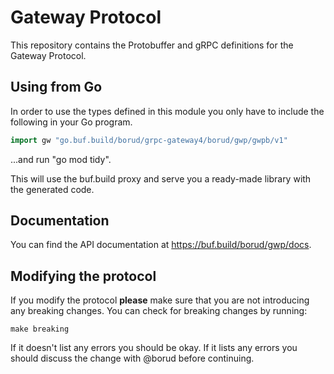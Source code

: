 # Gateway Protocol

This repository contains the Protobuffer and gRPC definitions for the
Gateway Protocol.

## Using from Go

In order to use the types defined in this module you only have to include
the following in your Go program.

```go
import gw "go.buf.build/borud/grpc-gateway4/borud/gwp/gwpb/v1"
```

...and run "go mod tidy".

This will use the buf.build proxy and serve you a ready-made library with the generated code.

## Documentation

You can find the API documentation at <https://buf.build/borud/gwp/docs>.

## Modifying the protocol

If you modify the protocol **please** make sure that you are not introducing any breaking changes.  You can check for breaking changes by running:

```shell
make breaking
```
If it doesn't list any errors you should be okay.  If it lists any errors you
should discuss the change with @borud before continuing.
